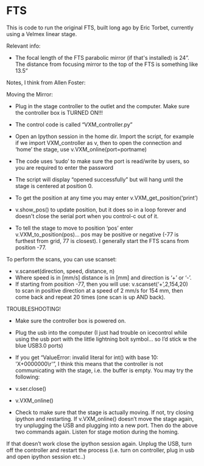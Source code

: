 # FTS

This is code to run the original FTS, built long ago by Eric Torbet, currently using a Velmex linear stage.

Relevant info:
- The focal length of the FTS parabolic mirror (if that's installed) is 24”. The distance from focusing mirror to the top of the FTS is something like 13.5”


Notes, I think from Allen Foster:

Moving the Mirror: 
- Plug in the stage controller to the outlet and the computer. Make sure the controller box is TURNED ON!!! 
- The control code is called “VXM_controller.py”
- Open an Ipython session in the home dir. Import the script, for example if we import VXM_controller as v, then to open the connection and ‘home’ the stage, use
		v.VXM_online(port=portname)
 - The code uses ‘sudo’ to make sure the port is read/write by users, so you are required to enter the password
 - The script will display “opened successfully” but will hang until the stage is centered at position 0.

- To get the position at any time you may enter v.VXM_get_position(‘print’)
 - v.show_pos() to update position, but it does so in a loop forever and doesn't close the serial port when you control-c out of it.
- To tell the stage to move to position ‘pos’ enter v.VXM_to_position(pos)... pos may be positive or negative (-77 is furthest from grid, 77 is closest). I generally start the FTS scans from position -77.

To perform the scans, you can use scanset:	
- v.scanset(direction, speed, distance, n)	
 - Where speed is in [mm/s] distance is in [mm] and direction is ‘+’ or ‘-’.
- If starting from position -77, then you will use: v.scanset(‘+’,2,154,20)  
to scan in positive direction at a speed of 2 mm/s for 154 mm, 
then come back and repeat 20 times (one scan is up AND back).
	
TROUBLESHOOTING!
- Make sure the controller box is powered on.
- Plug the usb into the computer (I just had trouble on icecontrol while using the usb port with the little lightning bolt symbol… so I’d stick w the blue USB3.0 ports)

- If you get “ValueError: invalid literal for int() with base 10: 'X+0000000\r'”, I think this means that the controller is not communicating with the stage, i.e. the buffer is empty. You may try the following:
 - v.ser.close()
 - v.VXM_online()
- Check to make sure that the stage is actually moving. If not, try closing ipython and restarting. If v.VXM_online() doesn’t move the stage again, try unplugging the USB and plugging into a new port. Then do the above two commands again. Listen for stage motion during the homing.

If that doesn’t work close the ipython session again. Unplug the USB, turn off the controller and restart the process (i.e. turn on controller, plug in usb and open ipython session etc..)
